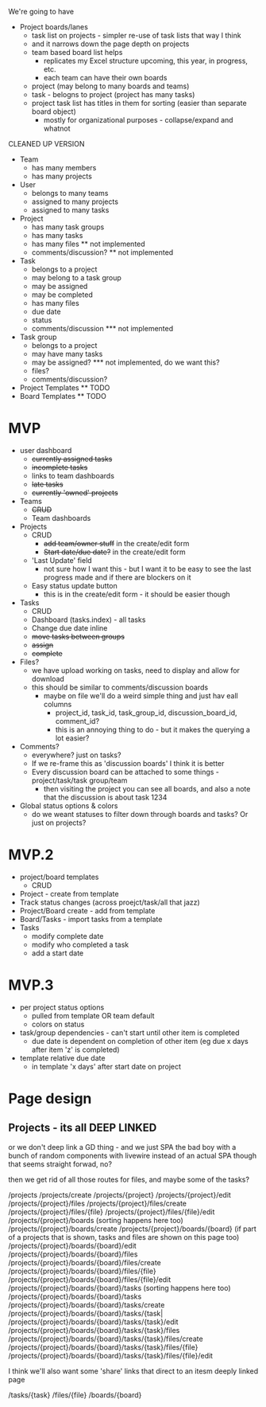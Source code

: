 We're going to have

* Project boards/lanes
  * task list on projects - simpler re-use of task lists that way I think
  * and it narrows down the page depth on projects
  * team based board list helps
    * replicates my Excel structure upcoming, this year, in progress, etc.
    * each team can have their own boards
  * project (may belong to many boards and teams)
  * task - belogns to project (project has many tasks)
  * project task list has titles in them for sorting (easier than separate board object)
    * mostly for organizational purposes - collapse/expand and whatnot

CLEANED UP VERSION

* Team
  * has many members
  * has many projects
* User
  * belongs to many teams
  * assigned to many projects
  * assigned to many tasks
* Project
  * has many task groups
  * has many tasks
  * has many files ** not implemented
  * comments/discussion? ** not implemented
* Task
  * belongs to a project
  * may belong to a task group
  * may be assigned
  * may be completed
  * has many files
  * due date
  * status
  * comments/discussion *** not implemented
* Task group
  * belongs to a project
  * may have many tasks
  * may be assigned? *** not implemented, do we want this?
  * files?
  * comments/discussion?
* Project Templates ** TODO
* Board Templates ** TODO

# MVP
* user dashboard
  * ~~currently assigned tasks~~
  * ~~incomplete tasks~~
  * links to team dashboards
  * ~~late tasks~~
  * ~~currently 'owned' projects~~
* Teams
  * ~~CRUD~~
  * Team dashboards
* Projects
  * CRUD
    * ~~add team/owner stuff~~ in the create/edit form
    * ~~Start date/due date?~~ in the create/edit form
  * 'Last Update' field
    * not sure how I want this - but I want it to be easy to see the last progress made and if there are blockers on it
  * Easy status update button
    * this is in the create/edit form - it should be easier though
* Tasks
  * CRUD
  * Dashboard (tasks.index) - all tasks
  * Change due date inline
  * ~~move tasks between groups~~
  * ~~assign~~
  * ~~complete~~
* Files?
  * we have upload working on tasks, need to display and allow for download
  * this should be similar to comments/discussion boards
    * maybe on file we'll do a weird simple thing and just hav eall columns
      * project_id, task_id, task_group_id, discussion_board_id, comment_id?
      * this is an annoying thing to do - but it makes the querying a lot easier?
* Comments?
  * everywhere? just on tasks? 
  * If we re-frame this as 'discussion boards' I think it is better
  * Every discussion board can be attached to some things - project/task/task group/team
    * then visiting the project you can see all boards, and also a note that the discussion is about task 1234
* Global status options & colors
  * do we weant statuses to filter down through boards and tasks? Or just on projects?

# MVP.2
* project/board templates
  * CRUD
* Project - create from template
* Track status changes (across proejct/task/all that jazz)
* Project/Board create - add from template
* Board/Tasks - import tasks from a template
* Tasks
  * modify complete date
  * modify who completed a task
  * add a start date

# MVP.3
* per project status options
  * pulled from template OR team default
  * colors on status
* task/group dependencies - can't start until other item is completed
  * due date is dependent on completion of other item (eg due x days after item 'z' is completed)
* template relative due date
  * in template 'x days' after start date on project

# Page design

## Projects - its all DEEP LINKED
or we don't deep link a GD thing - and we just SPA the bad boy with a bunch of random components
with livewire instead of an actual SPA though
that seems straight forwad, no?

then we get rid of all those routes for files, and maybe some of the tasks? 

/projects
/projects/create
/projects/{project}
/projects/{project}/edit
/projects/{project}/files
/projects/{project}/files/create
/projects/{project}/files/{file}
/projects/{project}/files/{file}/edit
/projects/{project}/boards (sorting happens here too)
/projects/{project}/boards/create
/projects/{project}/boards/{board} (if part of a projects that is shown, tasks and files are shown on this page too)
/projects/{project}/boards/{board}/edit
/projects/{project}/boards/{board}/files
/projects/{project}/boards/{board}/files/create
/projects/{project}/boards/{board}/files/{file}
/projects/{project}/boards/{board}/files/{file}/edit
/projects/{project}/boards/{board}/tasks (sorting happens here too)
/projects/{project}/boards/{board}/tasks
/projects/{project}/boards/{board}/tasks/create
/projects/{project}/boards/{board}/tasks/{task|
/projects/{project}/boards/{board}/tasks/{task}/edit
/projects/{project}/boards/{board}/tasks/{task}/files
/projects/{project}/boards/{board}/tasks/{task}/files/create
/projects/{project}/boards/{board}/tasks/{task}/files/{file}
/projects/{project}/boards/{board}/tasks/{task}/files/{file}/edit

I think we'll also want some 'share' links that direct to an itesm deeply linked page

/tasks/{task}
/files/{file}
/boards/{board}
